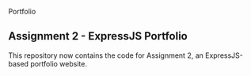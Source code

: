 Portfolio
## Assignment 2 - ExpressJS Portfolio
This repository now contains the code for Assignment 2, an ExpressJS-based portfolio website.
